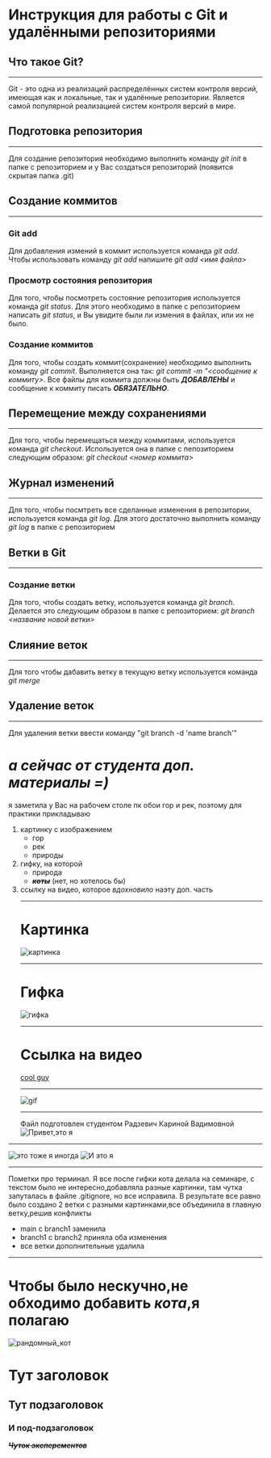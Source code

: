 # Инструкция для работы с Git и удалёнными репозиториями
## Что такое Git?
_______
Git - это одна из реализаций распределённых систем контроля версий, имеющая как и локальные, так и удалённые репозитории. Является самой популярной реализацией систем контроля версий в мире.
## Подготовка репозитория
_______________
Для создание репозитория необходимо выполнить команду *git init* в папке с репозиторием и у Вас создаться репозиторий (появится скрытая папка .git)
## Создание коммитов
_______
### **Git add**
Для добавления измений в коммит используется команда *git add*. Чтобы использовать команду *git add* напишите *git add <имя файла>*

### **Просмотр состояния репозитория**
Для того, чтобы посмотреть состояние репозитория используется команда *git status*. Для этого необходимо в папке с репозиторием написать *git status*, и Вы увидите были ли измения в файлах, или их не было.

### **Создание коммитов**
Для того, чтобы создать коммит(сохранение) необходимо выполнить команду *git commit*. Выполняется она так: *git commit -m "<сообщение к коммиту>*. Все файлы для коммита должны быть ***ДОБАВЛЕНЫ*** и сообщение к коммиту писать ***ОБЯЗАТЕЛЬНО***.
## Перемещение между сохранениями
_____________
Для того, чтобы перемещаться между коммитами, используется команда *git checkout*. Используется она в папке с пепозиторием следующим образом: *git checkout <номер коммита>*
## Журнал изменений
___________
Для того, чтобы посмтреть все сделанные изменения в репозитории, используется команда *git log*. Для этого достаточно выполнить команду *git log* в папке с репозиторием
## Ветки в Git
_____________
### **Создание ветки**
Для того, чтобы создать ветку, используется команда *git branch*. Делается это следующим образом в папке с репозиторием: *git branch <название новой ветки>*
## Слияние веток
______________
Для того чтобы дабавить ветку в текущую ветку используется команда *git merge*
## Удаление веток
________________
Для удаления ветки ввести команду "git branch -d 'name branch'"
# ***а сейчас от студента доп. материалы =)***
я заметила у Вас на рабочем столе пк обои гор и рек, поэтому для практики прикладываю
1. картинку с изображением
    + гор
    + рек
    + природы 
2. гифку, на которой
    + природа
    + ***~~коты~~*** (нет, но хотелось бы)
3. ссылку на видео, которое *вдохновило* наэту доп. часть
   __________
   # Картинка
   ![картинка](https://sites.google.com/site/prirodanasevseegooglgfgf/_/rsrc/1463456237313/home/priroda_gory_nebo_ozero_oblaka_81150_1920x1080.jpg)
   __________
   # Гифка
   ![гифка](https://i.gifer.com/origin/36/361a03dd698beec5780a2f66e6c24414_w200.gif)
   ___________
   # Ссылка на видео
   [cool guy](https://www.youtube.com/watch?v=NXNf9aYTCZ0)
   _____________________
   ![gif](https://media.tenor.com/YJkakTk15r8AAAAC/spasibo-pushen.gif)
   ____________
   Файл подготовлен студентом Радзевич Кариной Вадимовной
   ![Привет,это я](ev-dZKQ5ZHQ.jpg)
  _____________
  ![это тоже я иногда](https://kartinkof.club/uploads/posts/2022-05/1652396523_1-kartinkof-club-p-kartinki-ponedelnik-kot-1.jpg)
   ![И это я](photo_2022-12-05_19-16-48.jpg)

________________________
Пометки про терминал. Я все после гифки кота делала на семинаре, с текстом было не интересно,добавляла разные картинки, там чутка запуталась в файле .gitignore, но все исправила. В результате все равно было создано 2 ветки с разными картинками,все объединила в главную ветку,решив конфликты

+ main с branch1 заменила
+ branch1 с branch2 приняла оба изменения
+ все ветки дополнительные удалила
___________
# **Чтобы было нескучно,не обходимо добавить _кота_,я полагаю**
![рандомный_кот](https://www.vetaclinic.ru/wp-content/uploads/2020/10/cat.jpg)

# Тут заголовок
## Тут подзаголовок
### И под-подзаголовок
***~~Чуток эксперементов~~***
